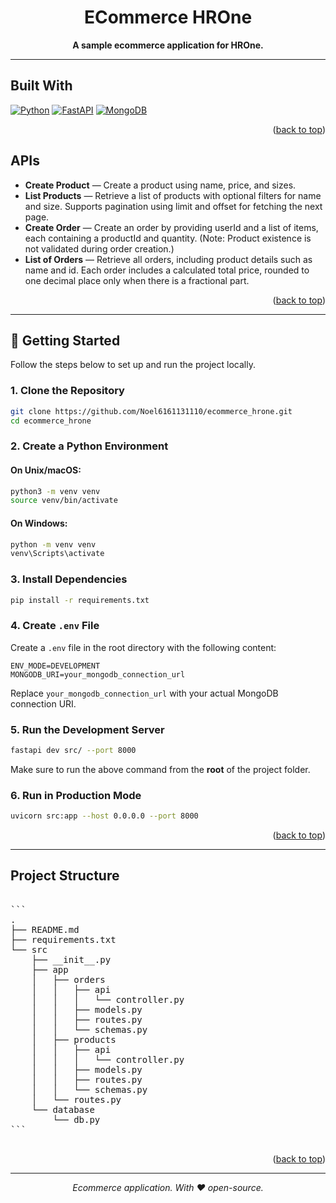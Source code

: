 <a id="readme-top"></a>


<h1 align="center">ECommerce HROne</h1>

<p align="center">
  <strong>A sample ecommerce application for HROne.</strong>
</p>

---

## Built With

[![Python][Python-logo]][Python-url] [![FastAPI][FastAPI-logo]][FastAPI-url] [![MongoDB][MongoDB-logo]][MongoDB-url]

<p align="right">(<a href="#readme-top">back to top</a>)</p>


## APIs

- **Create Product** — Create a product using name, price, and sizes.
- **List Products** — Retrieve a list of products with optional filters for name and size. Supports pagination using limit and offset for fetching the next page.
- **Create Order** — Create an order by providing userId and a list of items, each containing a productId and quantity. (Note: Product existence is not validated during order creation.)
- **List of Orders** — Retrieve all orders, including product details such as name and id. Each order includes a calculated total price, rounded to one decimal place only when there is a fractional part.


<p align="right">(<a href="#readme-top">back to top</a>)</p>



---


## 🚀 Getting Started

Follow the steps below to set up and run the project locally.

### 1. Clone the Repository

```bash
git clone https://github.com/Noel6161131110/ecommerce_hrone.git
cd ecommerce_hrone
```

### 2. Create a Python Environment

#### On Unix/macOS:

```bash
python3 -m venv venv
source venv/bin/activate
```

#### On Windows:

```bash
python -m venv venv
venv\Scripts\activate
```

### 3. Install Dependencies

```bash
pip install -r requirements.txt
```

### 4. Create `.env` File

Create a `.env` file in the root directory with the following content:

```
ENV_MODE=DEVELOPMENT
MONGODB_URI=your_mongodb_connection_url
```

Replace `your_mongodb_connection_url` with your actual MongoDB connection URI.

### 5. Run the Development Server

```bash
fastapi dev src/ --port 8000
```

Make sure to run the above command from the **root** of the project folder.

### 6. Run in Production Mode

```bash
uvicorn src:app --host 0.0.0.0 --port 8000
```


<p align="right">(<a href="#readme-top">back to top</a>)</p>



---



## Project Structure

<pre lang="markdown">

```
.
├── README.md
├── requirements.txt
└── src
    ├── __init__.py
    ├── app
    │   ├── orders
    │   │   ├── api
    │   │   │   └── controller.py
    │   │   ├── models.py
    │   │   ├── routes.py
    │   │   └── schemas.py
    │   ├── products
    │   │   ├── api
    │   │   │   └── controller.py
    │   │   ├── models.py
    │   │   ├── routes.py
    │   │   └── schemas.py
    │   └── routes.py
    └── database
        └── db.py
```

</pre>



<p align="right">(<a href="#readme-top">back to top</a>)</p>



---


<p align="center"><em>Ecommerce application. With ❤️ open-source.</em></p>





[FastAPI-logo]: https://img.shields.io/badge/FastAPI-005571?style=for-the-badge&logo=fastapi
[FastAPI-url]: https://fastapi.tiangolo.com/

[Python-logo]: https://img.shields.io/badge/python-3670A0?style=for-the-badge&logo=python&logoColor=ffdd54
[Python-url]: https://www.python.org/
[MongoDB-logo]: https://img.shields.io/badge/-MongoDB-13aa52?style=for-the-badge&logo=mongodb&logoColor=white
[MongoDB-url]: https://www.mongodb.com/
